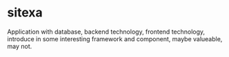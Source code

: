 # sitexa
Application with database, backend technology, frontend technology, introduce in some interesting framework and component, maybe valueable, may not.
